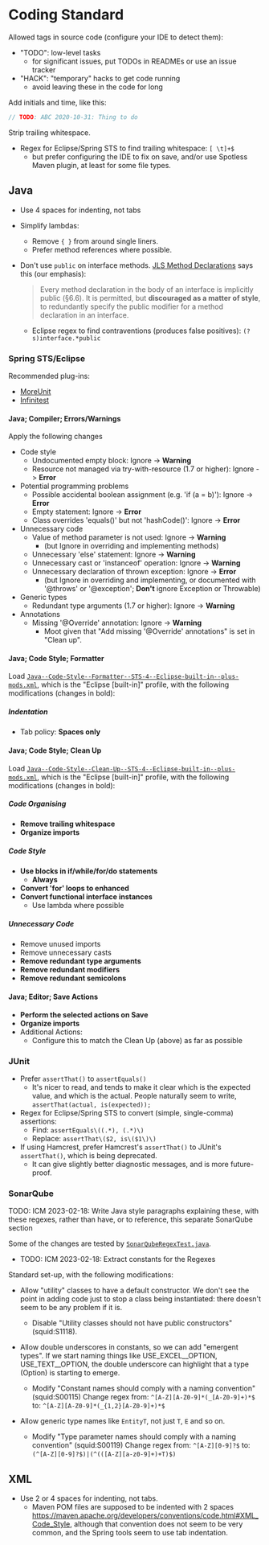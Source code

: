 Coding Standard
===============

Allowed tags in source code (configure your IDE to detect them):

- "TODO": low-level tasks
  - for significant issues, put TODOs in READMEs or use an issue tracker
- "HACK": "temporary" hacks to get code running
  - avoid leaving these in the code for long

Add initials and time, like this:

```java
// TODO: ABC 2020-10-31: Thing to do
```

Strip trailing whitespace.

- Regex for Eclipse/Spring STS to find trailing whitespace:
  `[ \t]+$`
  - but prefer configuring the IDE to fix on save, and/or use
    Spotless Maven plugin, at least for some file types.


Java
----

- Use 4 spaces for indenting, not tabs
- Simplify lambdas:
  - Remove `{ }` from around single liners.
  - Prefer method references where possible.
- Don't use `public` on interface methods.
  [JLS Method Declarations](https://docs.oracle.com/javase/specs/jls/se8/html/jls-9.html#jls-9.4)
  says this (our emphasis):

  > Every method declaration in the body of an interface is implicitly
  > public (§6.6). It is permitted, but **discouraged as a matter of style**,
  > to redundantly specify the public modifier for a method declaration in
  > an interface.

  - Eclipse regex to find contraventions (produces false positives):
    `(?s)interface.*public`


### Spring STS/Eclipse ###

Recommended plug-ins:

- [MoreUnit](https://moreunit.github.io/MoreUnit-Eclipse/)
- [Infinitest](https://infinitest.github.io/#eclipse)


#### Java; Compiler; Errors/Warnings ####

Apply the following changes

- Code style
  - Undocumented empty block: Ignore -> **Warning**
  - Resource not managed via try-with-resource (1.7 or higher): Ignore -> **Error**
- Potential programming problems
  - Possible accidental boolean assignment (e.g. 'if (a = b)'): Ignore -> **Error**
  - Empty statement: Ignore -> **Error**
  - Class overrides 'equals()' but not 'hashCode()': Ignore -> **Error**
- Unnecessary code
  - Value of method parameter is not used: Ignore -> **Warning**
    - (but Ignore in overriding and implementing methods)
  - Unnecessary 'else' statement: Ignore -> **Warning**
  - Unnecessary cast or 'instanceof' operation: Ignore -> **Warning**
  - Unnecessary declaration of thrown exception: Ignore -> **Error**
    - (but Ignore in overriding and implementing, or documented with '@throws'
      or '@exception'; **Don't** ignore Exception or Throwable)
- Generic types
  - Redundant type arguments (1.7 or higher): Ignore -> **Warning**
- Annotations
  - Missing '@Override' annotation: Ignore -> **Warning**
    - Moot given that "Add missing '@Override' annotations" is set in "Clean up".


#### Java; Code Style; Formatter ####

Load [`Java--Code-Style--Formatter--STS-4--Eclipse-built-in--plus-mods.xml`](Java--Code-Style--Formatter--STS-4--Eclipse-built-in--plus-mods.xml),
which is the "Eclipse [built-in]" profile, with the following modifications
(changes in bold):


##### Indentation #####

- Tab policy: **Spaces only**


#### Java; Code Style; Clean Up ####

Load [`Java--Code-Style--Clean-Up--STS-4--Eclipse-built-in--plus-mods.xml`](Java--Code-Style--Clean-Up--STS-4--Eclipse-built-in--plus-mods.xml),
which is the "Eclipse [built-in]" profile, with the following modifications
(changes in bold):


##### Code Organising #####

- **Remove trailing whitespace**
- **Organize imports**


##### Code Style #####

- **Use blocks in if/while/for/do statements**
  - **Always**
- **Convert 'for' loops to enhanced**
- **Convert functional interface instances**
  - Use lambda where possible


##### Unnecessary Code #####

- Remove unused imports
- Remove unnecessary casts
- **Remove redundant type arguments**
- **Remove redundant modifiers**
- **Remove redundant semicolons**


#### Java; Editor; Save Actions ####

- **Perform the selected actions on Save**
- **Organize imports**
- Additional Actions:
  - Configure this to match the Clean Up (above) as far as possible


### JUnit ###

- Prefer `assertThat()` to `assertEquals()`
  - It's nicer to read, and tends to make it clear which is the expected
    value, and which is the actual.
    People naturally seem to write, `assertThat(actual, is(expected));`
- Regex for Eclipse/Spring STS to convert (simple, single-comma) assertions:
  - Find: `assertEquals\((.*), (.*)\)`
  - Replace: `assertThat\($2, is\($1\)\)`
- If using Hamcrest, prefer Hamcrest's `assertThat()` to JUnit's `assertThat()`,
  which is being deprecated.
  - It can give slightly better diagnostic messages, and is more future-proof.


### SonarQube ###

TODO: ICM 2023-02-18: Write Java style paragraphs explaining these, with these regexes, rather than have, or to reference, this separate SonarQube section

Some of the changes are tested by
[`SonarQubeRegexTest.java`](src/test/java/org/ayeseeem/qa/SonarQubeRegexTest.java).

- TODO: ICM 2023-02-18: Extract constants for the Regexes

Standard set-up, with the following modifications:

- Allow "utility" classes to have a default constructor.
  We don't see the point in adding code just to stop a class being instantiated:
  there doesn't seem to be any problem if it is.

  - Disable "Utility classes should not have public constructors" (squid:S1118).

- Allow double underscores in constants, so we can add "emergent types".
  If we start naming things like USE_EXCEL__OPTION, USE_TEXT__OPTION,
  the double underscore can highlight that a type (Option) is starting to emerge.

  - Modify "Constant names should comply with a naming convention" (squid:S00115)
    Change regex from:
    `^[A-Z][A-Z0-9]*(_[A-Z0-9]+)*$`
    to:
    `^[A-Z][A-Z0-9]*(_{1,2}[A-Z0-9]+)*$`

- Allow generic type names like `EntityT`, not just `T`, `E` and so on.

  - Modify "Type parameter names should comply with a naming convention" (squid:S00119)
    Change regex from:
    `^[A-Z][0-9]?$`
    to:
    `(^[A-Z][0-9]?$)|(^(([A-Z][a-z0-9]+)+T)$)`


XML
---

- Use 2 or 4 spaces for indenting, not tabs.
  - Maven POM files are supposed to be indented with 2 spaces
    <https://maven.apache.org/developers/conventions/code.html#XML_Code_Style>,
    although that convention does not seem to be very common, and the
    Spring tools seem to use tab indentation.
